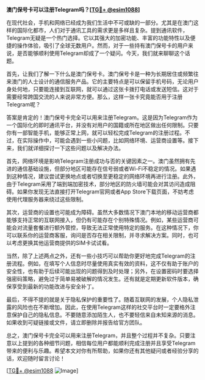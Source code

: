 **澳门保号卡可以注册Telegram吗？[[TG💪+ @esim1088](https://t.me/s/esim1088)]**

在现代社会，手机和网络已经成为我们生活中不可或缺的一部分。尤其是在澳门这样的国际化都市，人们对于通讯工具的需求更是多样且复杂。提到通讯软件，Telegram无疑是一个热门选择。它以其强大的加密功能、丰富的功能特性以及便捷的操作体验，吸引了全球无数用户。然而，对于一些持有澳门保号卡的用户来说，是否能够顺利使用Telegram却成了一个疑问。今天，我们就来聊聊这个话题。

首先，让我们了解一下什么是澳门保号卡。澳门保号卡是一种为长期居住或频繁往来澳门的人士设计的通信服务产品。它的主要特点是可以保留手机号码，无论用户身处何地，只要能连接到互联网，就可以通过这张卡拨打电话或发送短信。这对于需要经常跨国交流的人来说非常方便。那么，这样一张卡究竟能否用于注册Telegram呢？

答案是肯定的！澳门保号卡完全可以用来注册Telegram。这是因为Telegram作为一个国际化的即时通讯平台，并没有对用户的国籍或所在地区做出任何限制。只要你有一部智能手机，能够正常上网，就可以轻松完成Telegram的注册过程。不过，在实际操作中，可能会遇到一些小问题，比如网络环境、运营商设置等。接下来，我们就详细探讨一下这些问题以及解决办法。

首先，网络环境是影响Telegram注册成功与否的关键因素之一。澳门虽然拥有先进的通信基础设施，但部分地区可能存在信号弱或者Wi-Fi不稳定的情况。如果遇到这种情况，建议尝试更换地点或者切换至更稳定的网络环境再进行注册。此外，由于Telegram采用了端到端加密技术，部分地区的防火墙可能会对其访问造成阻碍。如果你发现无法直接打开Telegram官网或者App Store下载页面，不妨考虑使用代理服务器来绕过这些限制。

其次，运营商的设置也可能成为障碍。虽然大多数情况下澳门本地的移动运营商都能够支持正常的互联网接入，但仍有可能存在个别特殊情况。例如，某些运营商可能会对流量套餐进行额外管控，导致无法正常使用特定的服务。在这种情况下，你可以联系你的运营商客服，询问是否存在相关限制，并寻求解决方案。同时，也可以考虑更换其他运营商提供的SIM卡试试看。

当然，除了上述两点之外，还有一些小技巧可以帮助你更好地完成Telegram的注册流程。例如，在填写个人信息时尽量使用真实有效的资料，这不仅有助于账户的安全性，也有助于后续可能出现的问题得到及时处理；另外，在设置密码时要选择强密码策略，避免过于简单易被破解的情况发生。还有就是定期更新软件版本，确保享受到最新的功能改进与安全补丁。

最后，不得不提的就是关于隐私保护的重要性了。随着互联网的发展，个人隐私泄露的风险也在不断增加。因此，在使用Telegram这样的社交平台时一定要格外注意保护自己的隐私信息。不要随意添加陌生人，也不要轻信来自未知来源的消息。如果收到可疑链接或文件，请立即删除并报告给官方团队。

总之，澳门保号卡完全可以用来注册Telegram，并且整个过程并不复杂。只要注意以上提到的各种细节问题，相信每位用户都能顺利完成注册并且享受Telegram带来的便利与乐趣。希望本文对你有所帮助，如果你还有其他疑问或者经验分享的话，欢迎随时留言讨论！

[[TG💪+ @esim1088](https://t.me/s/esim1088) ![Image](https://i.postimg.cc/4NQfJmqS/Snipaste-2025-05-13-00-14-12.png)]